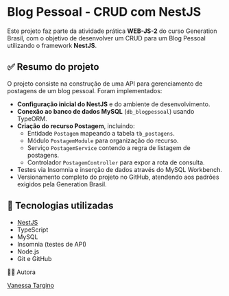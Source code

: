 # Blog Pessoal - CRUD com NestJS

Este projeto faz parte da atividade prática **WEB-JS-2** do curso Generation Brasil, com o objetivo de desenvolver um CRUD para um Blog Pessoal utilizando o framework **NestJS**.

## ✅ Resumo do projeto

O projeto consiste na construção de uma API para gerenciamento de postagens de um blog pessoal. Foram implementados:

- **Configuração inicial do NestJS** e do ambiente de desenvolvimento.
- **Conexão ao banco de dados MySQL** (`db_blogpessoal`) usando TypeORM.
- **Criação do recurso Postagem**, incluindo:
  - Entidade `Postagem` mapeando a tabela `tb_postagens`.
  - Módulo `PostagemModule` para organização do recurso.
  - Serviço `PostagemService` contendo a regra de listagem de postagens.
  - Controlador `PostagemController` para expor a rota de consulta.
- Testes via Insomnia e inserção de dados através do MySQL Workbench.
- Versionamento completo do projeto no GitHub, atendendo aos padrões exigidos pela Generation Brasil.

## 🚀 Tecnologias utilizadas

- [NestJS](https://nestjs.com/)
- TypeScript
- MySQL
- Insomnia (testes de API)
- Node.js
- Git e GitHub

🧑‍💻 Autora

[Vanessa Targino](https://github.com/VanessaTargino)
